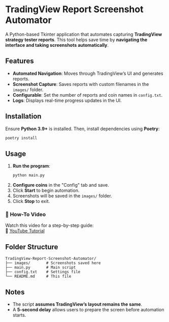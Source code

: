# TradingView Report Screenshot Automator

A Python-based Tkinter application that automates capturing **TradingView strategy tester reports**. This tool helps save time by **navigating the interface and taking screenshots automatically**.

## Features

- **Automated Navigation**: Moves through TradingView’s UI and generates reports.
- **Screenshot Capture**: Saves reports with custom filenames in the `images/` folder.
- **Configurable**: Set the number of reports and coin names in `config.txt`.
- **Logs**: Displays real-time progress updates in the UI.

## Installation

Ensure **Python 3.9+** is installed. Then, install dependencies using **Poetry**:

```bash
poetry install
```

## Usage

1. **Run the program**:
   ```bash
   python main.py
   ```
2. **Configure coins** in the "Config" tab and save.
3. Click **Start** to begin automation.
4. Screenshots will be saved in the `images/` folder.
5. Click **Stop** to exit.

### 📌 **How-To Video**

Watch this video for a step-by-step guide:  
🔗 [YouTube Tutorial](https://youtu.be/tAdeDQCjHlE)

## Folder Structure

```
TradingView-Report-Screenshot-Automator/
├── images/       # Screenshots saved here
├── main.py       # Main script
├── config.txt    # Settings file
└── README.md     # This file
```

## Notes

- The script **assumes TradingView’s layout remains the same**.
- A **5-second delay** allows users to prepare the screen before automation starts.

